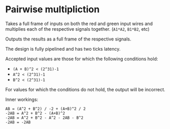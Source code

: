 # Pairwise multipliction

Takes a full frame of inputs on both the red and green input wires and
multiplies each of the respective signals together. (`A1*A2`, `B1*B2`, etc)

Outputs the results as a full frame of the respective signals.

The design is fully pipelined and has two ticks latency.

Accepted input values are those for which the following conditions hold:

* `(A + B)^2 < (2^31)-1`
* `A^2 < (2^31)-1`
* `B^2 < (2^31)-1`

For values for which the conditions do not hold, the output will be incorrect.


Inner workings:

```
AB = (A^2 + B^2) / -2 + (A+B)^2 / 2
-2AB = A^2 + B^2 - (A+B)^2
-2AB = A^2 + B^2 - A^2 - 2AB - B^2
-2AB = -2AB
```
